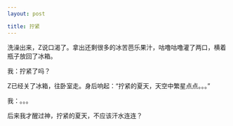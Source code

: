 ```yaml
---
layout: post

title: 拧紧
---
```


洗澡出来，Z说口渴了。拿出还剩很多的冰苦芭乐果汁，咕噜咕噜灌了两口，横着瓶子放回了冰箱。

我：拧紧了吗？

Z已经关了冰箱，往卧室走。身后响起：“拧紧的夏天，天空中繁星点点。。。”

我：。。。

后来我才醒过神，拧紧的夏天，不应该汗水连连？


